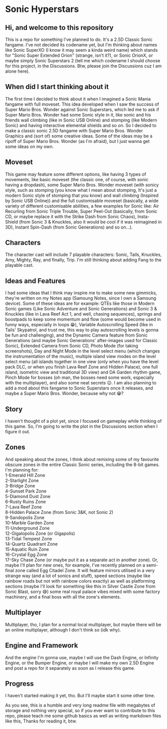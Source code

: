 # Sonic Hyperstars
## Hi, and welcome to this repository
This is a repo for something I've planned to do. It's a 2.5D Classic Sonic fangame. I've not decided its codename yet, but I'm thinking about names like Sonic SuperXO (I know it may seem a kinda weird name) which stands for "Sonic Super Extended Orion" (strange, isn't it?), or Sonic OrionX, or maybe simply Sonic Superstars 2 (tell me which codename I should choose for this project, in the Discussions. Btw, please join the Discussions cuz I am alone here).

## When did I start thinking about it
The first time I decided to think about it when I imagined a Sonic Mania fangame with full moveset. This idea developed when I saw the success of Super Mario Bros. Wonder against Sonic Superstars, which led me to ask if Super Mario Bros. Wonder had some Sonic style in it, like sonic and his friends wall climbing (like in Sonic USB Online) and stomping (like Modern Sonic) and having interactive elemental shields and so on. So I decided to make a classic sonic 2.5D fangame with Super Mario Bros. Wonder Graphics and (sort of) some creative ideas. Some of the ideas may be a ripoff of Super Mario Bros. Wonder (as I'm afraid), but I just wanna get some ideas on my own.

## Moveset
This game may feature some different options, like having 3 types of movements, like basic moveset (the classic one, of course, with sonic having a dropdash), some Super Mario Bros. Wonder moveset (with sonicy style, such as stomping (you know what I mean about stomping, It's just a modern Sonic style of stomping that you know) and wall climbing (Inspired by Sonic USB Online)) and the full customisable moveset (basically, a wide variety of different customisable abilities, a few examples for Sonic like: Air Recurling from Sonic Triple Trouble, Super Peel-Out (basically, from Sonic CD, or maybe replace it with the Strike Dash from Sonic Chaos), Insta-Shield (from Sonic 3 & Knuckles, also it would be cool if it was reimagined in 3D), Instant Spin-Dash (from Sonic Generations) and so on...).

## Characters
The character cast will include 7 playable characters: Sonic, Tails, Knuckles, Amy, Mighty, Ray, and finally, Trip. I'm still thinking about adding Fang to the playable cast.

## Ideas and Features
I had some ideas that I think may inspire me to make some new gimmicks, they're written on my Notes app (Samsung Notes, since I own a Samsung device). Some of these ideas are for example: QTEs like those in Modern Sonic games (Like Sonic Adventure and Sonic Generations) and Sonic 3 & Knuckles (like in Lava Reef Act 1, and well, chasing sequences), springs and boostpads to keep some momentum and flow (some would become used in funny ways, especially in loops 😁), Variable Autoscrolling Speed (like in Tails' Skypatrol, and trust me, this way to play autoscrolling levels is gonna be fun and challenging), and the Dynamic Camera feature from Sonic Generations (and maybe Sonic Generations' after-images used for Classic Sonic), Extended Camera from Sonic CD, Photo Mode (for taking screenshots), Day and Night Mode in the level select menu (which changes the instrumentation of the music), multiple island view modes on the level select menu (all islands together in one view (only when you have the level pack DLC, or when you finish Lava Reef Zone and Hidden Palace), one full island, isometric view and traditional 3D view) and DA Garden rhythm game, Pinch Mode for bosses (oh man, the bosses need some work, especially with the multiplayer), and also some neat secrets 😉.
I am also planning to add a mod about this fangame to Sonic Superstars once it releases, and maybe a Super Mario Bros. Wonder, because why not 😁?

## Story
I haven't thought of a plot yet, since I focused on gameplay while thinking of this game. So, I'm going to write the plot in the Discussions section when I figure it out.

## Zones
And speaking about the zones, I think about remixing some of my favourite obscure zones in the entire Classic Sonic series, including the 8-bit games. I'm planning for:  
1-Emerald Hill Zone  
2-Starlight Zone  
3-Bridge Zone  
4-Sunset Park Zone  
5-Diamond Dust Zone  
6-Rusty Ruins Zone  
7-Lava Reef Zone  
8-Hidden Palace Zone (from Sonic 3&K, not Sonic 2)  
9-Sandopolis Zone  
10-Marble Garden Zone  
11-Underground Zone  
12-Gigalopolis Zone (or Gigapolis)  
13-Tidal Tempest Zone  
14-Quartz Quadrant Zone  
15-Aquatic Ruin Zone  
16-Crystal Egg Zone  
17-Sky Chase Zone (or maybe put it as a separate act in another zone).   Or, maybe I'll plan for new ones, for example, I've recently planned on a semi-final zone called Egg Citadel Zone. It will feature mirrors utilised in a very strange way (and a lot of sonics and stuff), speed sections (maybe like rainbow roads but not with rainbow colors exactly) as well as platforming sections (maybe I'll look for something like this in Silver Castle Zone from Sonic Blast, sorry 😅) some real royal palace vibes mixed with some factory machinery, and a final boss with all the zone's elements.

## Multiplayer
Multiplayer, tho, I plan for a normal local multiplayer, but maybe there will be an online multiplayer, although I don't think so (idk why).

## Engine and Framework
And the engine I'm gonna use, maybe I will use the Dash Engine, or Infinity Engine, or the Bumper Engine, or maybe I will make my own 2.5D Engine and post a repo for it separately as soon as I release this game.

## Progress
I haven't started making it yet, tho. But I'll maybe start it some other time.


As you see, this is a humble and very long readme file with megabytes of storage and nothing very special, so if you ever want to contribute to this repo, please teach me some github basics as well as writing markdown files like this, Thanks for reading it, btw.
